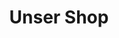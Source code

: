 ---
title: Unser Shop
link: https://stoltoostfresen.de/
description: Nachdem mein Sohn, ca 2015, ein Gruppenlogo für uns entworfen hatte, gab es immer mal wieder Nachfragen zu Artikeln mit Logo Aufdruck. Die ersten Jahre habe ich dann selber immer mal wieder kleine Mengen von Shirts, Aufklebern oder Ansteckern erstellt. Seit 2020 betreibt mein Sohn nun einen kleinen Shop mit Logo Artikeln für unsere Gruppen. Das besondere daran ist, dass die Produkte direkt nach Bestellung erstellt werden und keiner von uns Lager oder Vorkosten tragen muss. Die Produkte werden dann produziert, wenn bestellt wird.
image: shop.png
position: 5
fa-icon: Link zum Shop <i class="fas fa-shopping-cart"></i>
---